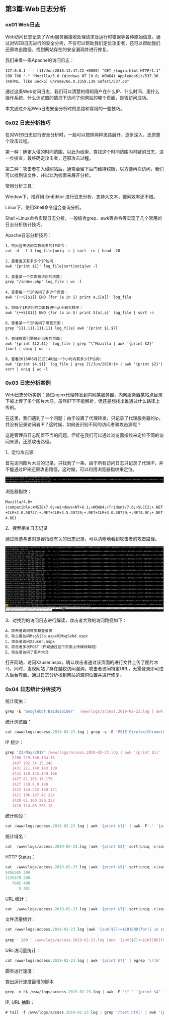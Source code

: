 ## 第3篇:Web日志分析

### ox01  Web日志

Web访问日志记录了Web服务器接收处理请求及运行时错误等各种原始信息。通过对WEB日志进行的安全分析，不仅可以帮助我们定位攻击者，还可以帮助我们还原攻击路径，找到网站存在的安全漏洞并进行修复。

我们来看一条Apache的访问日志：

`127.0.0.1 - - [11/Jun/2018:12:47:22 +0800] "GET /login.html HTTP/1.1" 200 786 "-" "Mozilla/5.0 (Windows NT 10.0; WOW64) AppleWebKit/537.36 (KHTML, like Gecko) Chrome/66.0.3359.139 Safari/537.36"`

通过这条Web访问日志，我们可以清楚的得知用户在什么IP、什么时间、用什么操作系统、什么浏览器的情况下访问了你网站的哪个页面，是否访问成功。

本文通过介绍Web日志安全分析时的思路和常用的一些技巧。

### 0x02 日志分析技巧

在对WEB日志进行安全分析时，一般可以按照两种思路展开，逐步深入，还原整个攻击过程。

第一种：确定入侵的时间范围，以此为线索，查找这个时间范围内可疑的日志，进一步排查，最终确定攻击者，还原攻击过程。

第二种：攻击者在入侵网站后，通常会留下后门维持权限，以方便再次访问，我们可以找到该文件，并以此为线索来展开分析。

常用分析工具：

Window下，推荐用 EmEditor 进行日志分析，支持大文本，搜索效率还不错。

Linux下，使用Shell命令组合查询分析。

Shell+Linux命令实现日志分析，一般结合grep、awk等命令等实现了几个常用的日志分析统计技巧。

Apache日志分析技巧：

~~~
1、列出当天访问次数最多的IP命令：
cut -d- -f 1 log_file|uniq -c | sort -rn | head -20

2、查看当天有多少个IP访问：
awk '{print $1}' log_file|sort|uniq|wc -l

3、查看某一个页面被访问的次数：
grep "/index.php" log_file | wc -l

4、查看每一个IP访问了多少个页面：
awk '{++S[$1]} END {for (a in S) print a,S[a]}' log_file

5、将每个IP访问的页面数进行从小到大排序：
awk '{++S[$1]} END {for (a in S) print S[a],a}' log_file | sort -n

6、查看某一个IP访问了哪些页面：
grep ^111.111.111.111 log_file| awk '{print $1,$7}'

7、去掉搜索引擎统计当天的页面：
awk '{print $12,$1}' log_file | grep ^\"Mozilla | awk '{print $2}' |sort | uniq | wc -l

8、查看2018年6月21日14时这一个小时内有多少IP访问:
awk '{print $4,$1}' log_file | grep 21/Jun/2018:14 | awk '{print $2}'| sort | uniq | wc -l	
~~~

### 0x03 日志分析案例

Web日志分析实例：通过nginx代理转发到内网某服务器，内网服务器某站点目录下被上传了多个图片木马，虽然II7下不能解析，但还是想找出谁通过什么路径上传的。

在这里，我们遇到了一个问题：由于设置了代理转发，只记录了代理服务器的ip，并没有记录访问者IP？这时候，如何去识别不同的访问者和攻击源呢？

这是管理员日志配置不当的问题，但好在我们可以通过浏览器指纹来定位不同的访问来源，还原攻击路径。

1、定位攻击源

首先访问图片木马的记录，只找到了一条，由于所有访问日志只记录了代理IP，并不能通过IP来还原攻击路径，这时候，可以利用浏览器指纹来定位。

![](./image/log-3-1.png)

浏览器指纹：

`Mozilla/4.0+(compatible;+MSIE+7.0;+Windows+NT+6.1;+WOW64;+Trident/7.0;+SLCC2;+.NET+CLR+2.0.50727;+.NET+CLR+3.5.30729;+.NET+CLR+3.0.30729;+.NET4.0C;+.NET4.0E)`

2、搜索相关日志记录

通过筛选与该浏览器指纹有关的日志记录，可以清晰地看到攻击者的攻击路径。

![](./image/log-3-2.png)

3、对找到的访问日志进行解读，攻击者大致的访问路径如下：

~~~
A、攻击者访问首页和登录页
B、攻击者访问MsgSjlb.aspx和MsgSebd.aspx
C、攻击者访问Xzuser.aspx
D、攻击者多次POST（怀疑通过这个页面上传模块缺陷）
E、攻击者访问了图片木马
~~~

打开网站，访问Xzuser.aspx，确认攻击者通过该页面的进行文件上传了图片木马，同时，发现网站了存在越权访问漏洞，攻击者访问特定URL，无需登录即可进入后台界面。通过日志分析找到网站的漏洞位置并进行修复。

### 0x04 日志统计分析技巧		

统计爬虫：

```javascript
grep -E 'Googlebot|Baiduspider'  /www/logs/access.2019-02-23.log | awk '{ print $1 }' | sort | uniq
```

统计浏览器：

```javascript
cat /www/logs/access.2019-02-23.log | grep -v -E 'MSIE|Firefox|Chrome|Opera|Safari|Gecko|Maxthon' | sort | uniq -c | sort -r -n | head -n 100		
```

IP 统计：

```javascript
grep '23/May/2019' /www/logs/access.2019-02-23.log | awk '{print $1}' | awk -F'.' '{print $1"."$2"."$3"."$4}' | sort | uniq -c | sort -r -n | head -n 10
   2206 219.136.134.13
   1497 182.34.15.248
   1431 211.140.143.100
   1431 119.145.149.106
   1427 61.183.15.179
   1427 218.6.8.189
   1422 124.232.150.171
   1421 106.187.47.224
   1420 61.160.220.252
   1418 114.80.201.18			
```

统计网段：

```javascript
cat /www/logs/access.2019-02-23.log | awk '{print $1}' | awk -F'.' '{print $1"."$2"."$3".0"}' | sort | uniq -c | sort -r -n | head -n 200			
```

统计域名：

```javascript
cat  /www/logs/access.2019-02-23.log |awk '{print $2}'|sort|uniq -c|sort -rn|more		
```

HTTP Status：

```javascript
cat  /www/logs/access.2019-02-23.log |awk '{print $9}'|sort|uniq -c|sort -rn|more
5056585 304
1125579 200
   7602 400
      5 301	
```

URL 统计：

```javascript
cat  /www/logs/access.2019-02-23.log |awk '{print $7}'|sort|uniq -c|sort -rn|more			
```

文件流量统计：

```javascript
cat /www/logs/access.2019-02-23.log |awk '{sum[$7]+=$10}END{for(i in sum){print sum[i],i}}'|sort -rn|more

grep ' 200 ' /www/logs/access.2019-02-23.log |awk '{sum[$7]+=$10}END{for(i in sum){print sum[i],i}}'|sort -rn|more			
```

URL访问量统计：

```javascript
cat /www/logs/access.2019-02-23.log | awk '{print $7}' | egrep '\?|&' | sort | uniq -c | sort -rn | more			
```

脚本运行速度：

查出运行速度最慢的脚本

```javascript
grep -v 0$ /www/logs/access.2019-02-23.log | awk -F '\" ' '{print $4" " $1}' web.log | awk '{print $1" "$8}' | sort -n -k 1 -r | uniq > /tmp/slow_url.txt			
```

IP, URL 抽取：

```javascript
# tail -f /www/logs/access.2019-02-23.log | grep '/test.html' | awk '{print $1" "$7}'			
```

